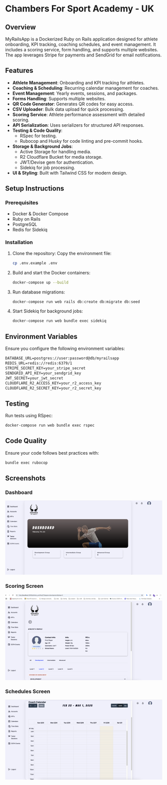# Chambers For Sport Academy - UK

## Overview
MyRailsApp is a Dockerized Ruby on Rails application designed for athlete onboarding, KPI tracking, coaching schedules, and event management. It includes a scoring service, form handling, and supports multiple websites. The app leverages Stripe for payments and SendGrid for email notifications.

## Features
- **Athlete Management**: Onboarding and KPI tracking for athletes.
- **Coaching & Scheduling**: Recurring calendar management for coaches.
- **Event Management**: Yearly events, sessions, and packages.
- **Forms Handling**: Supports multiple websites.
- **QR Code Generator**: Generates QR codes for easy access.
- **CSV Uploader**: Bulk data upload for quick processing.
- **Scoring Service**: Athlete performance assessment with detailed scoring.
- **API Serialization**: Uses serializers for structured API responses.
- **Testing & Code Quality**:
  - RSpec for testing.
  - Rubocop and Husky for code linting and pre-commit hooks.
- **Storage & Background Jobs**:
  - Active Storage for handling media.
  - R2 Cloudflare Bucket for media storage.
  - JWT/Devise gem for authentication.
  - Sidekiq for job processing.
- **UI & Styling**: Built with Tailwind CSS for modern design.

## Setup Instructions
### Prerequisites
- Docker & Docker Compose
- Ruby on Rails
- PostgreSQL
- Redis for Sidekiq

### Installation
1. Clone the repository:
 Copy the environment file:
   ```sh
   cp .env.example .env
   ```
3. Build and start the Docker containers:
   ```sh
   docker-compose up --build
   ```
4. Run database migrations:
   ```sh
   docker-compose run web rails db:create db:migrate db:seed
   ```
5. Start Sidekiq for background jobs:
   ```sh
   docker-compose run web bundle exec sidekiq
   ```

## Environment Variables
Ensure you configure the following environment variables:
```env
DATABASE_URL=postgres://user:password@db/myrailsapp
REDIS_URL=redis://redis:6379/1
STRIPE_SECRET_KEY=your_stripe_secret
SENDGRID_API_KEY=your_sendgrid_key
JWT_SECRET=your_jwt_secret
CLOUDFLARE_R2_ACCESS_KEY=your_r2_access_key
CLOUDFLARE_R2_SECRET_KEY=your_r2_secret_key
```

## Testing
Run tests using RSpec:
```sh
docker-compose run web bundle exec rspec
```

## Code Quality
Ensure your code follows best practices with:
```sh
bundle exec rubocop
```

## Screenshots
### Dashboard
![Dashboard](./dashboard-image.png)

### Scoring Screen
![Scoring](./scoring-screen.png)

### Schedules Screen
![Schedules](./schedules-screen.png)

